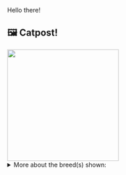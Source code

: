 Hello there!



## 🖼️ Catpost!

<sub>
    <img src="https://cdn2.thecatapi.com/images/gLfmOKHCA.jpg" height="256">
</sub>


<details>
<summary>More about the breed(s) shown:</summary>

Breed: Havana Brown

Description: The Havana Brown is human oriented, playful, and curious. She has a strong desire to spend time with her people and involve herself in everything they do. Being naturally inquisitive, the Havana Brown reaches out with a paw to touch and feel when investigating curiosities in its environment. They are truly sensitive by nature and frequently gently touch their human companions as if they are extending a paw of friendship.

Links:
<ul>
  <li>CFA http://cfa.org/Breeds/BreedsCJ/HavanaBrown.aspx</li>
  <li>Wikipedia https://en.wikipedia.org/wiki/Havana_Brown</li>
</ul> 

</details>
